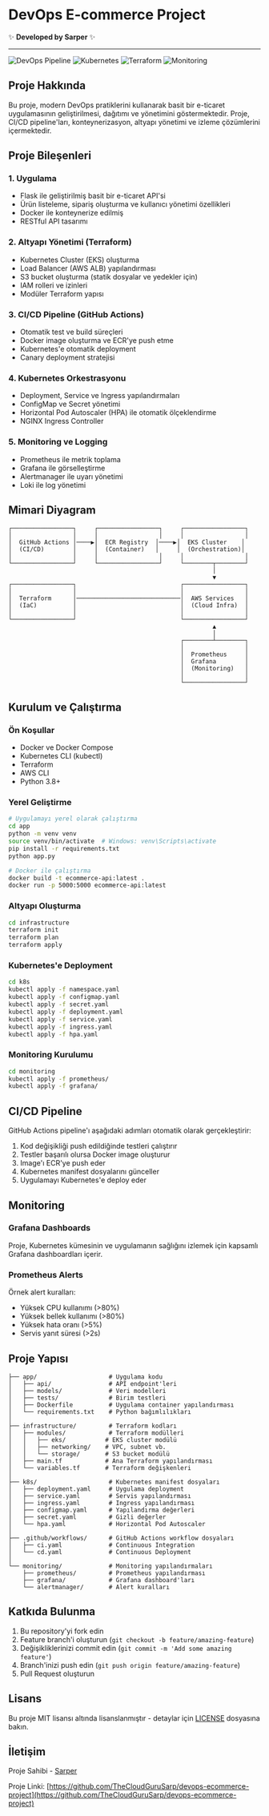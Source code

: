 # DevOps E-commerce Project

✨ **Developed by Sarper** ✨

---

![DevOps Pipeline](https://img.shields.io/badge/DevOps-Pipeline-blue)
![Kubernetes](https://img.shields.io/badge/Kubernetes-Ready-brightgreen)
![Terraform](https://img.shields.io/badge/Infrastructure-Terraform-purple)
![Monitoring](https://img.shields.io/badge/Monitoring-Prometheus-orange)

## Proje Hakkında

Bu proje, modern DevOps pratiklerini kullanarak basit bir e-ticaret uygulamasının geliştirilmesi, dağıtımı ve yönetimini göstermektedir. Proje, CI/CD pipeline'ları, konteynerizasyon, altyapı yönetimi ve izleme çözümlerini içermektedir.

## Proje Bileşenleri

### 1. Uygulama
- Flask ile geliştirilmiş basit bir e-ticaret API'si
- Ürün listeleme, sipariş oluşturma ve kullanıcı yönetimi özellikleri
- Docker ile konteynerize edilmiş
- RESTful API tasarımı

### 2. Altyapı Yönetimi (Terraform)
- Kubernetes Cluster (EKS) oluşturma
- Load Balancer (AWS ALB) yapılandırması
- S3 bucket oluşturma (statik dosyalar ve yedekler için)
- IAM rolleri ve izinleri
- Modüler Terraform yapısı

### 3. CI/CD Pipeline (GitHub Actions)
- Otomatik test ve build süreçleri
- Docker image oluşturma ve ECR'ye push etme
- Kubernetes'e otomatik deployment
- Canary deployment stratejisi

### 4. Kubernetes Orkestrasyonu
- Deployment, Service ve Ingress yapılandırmaları
- ConfigMap ve Secret yönetimi
- Horizontal Pod Autoscaler (HPA) ile otomatik ölçeklendirme
- NGINX Ingress Controller

### 5. Monitoring ve Logging
- Prometheus ile metrik toplama
- Grafana ile görselleştirme
- Alertmanager ile uyarı yönetimi
- Loki ile log yönetimi

## Mimari Diyagram

```
┌─────────────────┐     ┌─────────────────┐     ┌─────────────────┐
│                 │     │                 │     │                 │
│  GitHub Actions │────▶│  ECR Registry  │────▶│  EKS Cluster    │
│  (CI/CD)        │     │  (Container)   │     │  (Orchestration)│
│                 │     │                 │     │                 │
└─────────────────┘     └─────────────────┘     └────────┬────────┘
                                                         │
                                                         ▼
┌─────────────────┐                             ┌─────────────────┐
│                 │                             │                 │
│  Terraform      │─────────────────────────────│  AWS Services   │
│  (IaC)          │                             │  (Cloud Infra)  │
│                 │                             │                 │
└─────────────────┘                             └─────────────────┘
                                                         ▲
                                                         │
                                                ┌────────┴────────┐
                                                │                 │
                                                │  Prometheus     │
                                                │  Grafana        │
                                                │  (Monitoring)   │
                                                │                 │
                                                └─────────────────┘
```

## Kurulum ve Çalıştırma

### Ön Koşullar
- Docker ve Docker Compose
- Kubernetes CLI (kubectl)
- Terraform
- AWS CLI
- Python 3.8+

### Yerel Geliştirme

```bash
# Uygulamayı yerel olarak çalıştırma
cd app
python -m venv venv
source venv/bin/activate  # Windows: venv\Scripts\activate
pip install -r requirements.txt
python app.py

# Docker ile çalıştırma
docker build -t ecommerce-api:latest .
docker run -p 5000:5000 ecommerce-api:latest
```

### Altyapı Oluşturma

```bash
cd infrastructure
terraform init
terraform plan
terraform apply
```

### Kubernetes'e Deployment

```bash
cd k8s
kubectl apply -f namespace.yaml
kubectl apply -f configmap.yaml
kubectl apply -f secret.yaml
kubectl apply -f deployment.yaml
kubectl apply -f service.yaml
kubectl apply -f ingress.yaml
kubectl apply -f hpa.yaml
```

### Monitoring Kurulumu

```bash
cd monitoring
kubectl apply -f prometheus/
kubectl apply -f grafana/
```

## CI/CD Pipeline

GitHub Actions pipeline'ı aşağıdaki adımları otomatik olarak gerçekleştirir:

1. Kod değişikliği push edildiğinde testleri çalıştırır
2. Testler başarılı olursa Docker image oluşturur
3. Image'ı ECR'ye push eder
4. Kubernetes manifest dosyalarını günceller
5. Uygulamayı Kubernetes'e deploy eder

## Monitoring

### Grafana Dashboards

Proje, Kubernetes kümesinin ve uygulamanın sağlığını izlemek için kapsamlı Grafana dashboardları içerir.

### Prometheus Alerts

Örnek alert kuralları:
- Yüksek CPU kullanımı (>80%)
- Yüksek bellek kullanımı (>80%)
- Yüksek hata oranı (>5%)
- Servis yanıt süresi (>2s)

## Proje Yapısı

```
├── app/                    # Uygulama kodu
│   ├── api/                # API endpoint'leri
│   ├── models/             # Veri modelleri
│   ├── tests/              # Birim testleri
│   ├── Dockerfile          # Uygulama container yapılandırması
│   └── requirements.txt    # Python bağımlılıkları
│
├── infrastructure/         # Terraform kodları
│   ├── modules/            # Terraform modülleri
│   │   ├── eks/           # EKS cluster modülü
│   │   ├── networking/    # VPC, subnet vb.
│   │   └── storage/       # S3 bucket modülü
│   ├── main.tf            # Ana Terraform yapılandırması
│   └── variables.tf       # Terraform değişkenleri
│
├── k8s/                    # Kubernetes manifest dosyaları
│   ├── deployment.yaml     # Uygulama deployment
│   ├── service.yaml        # Servis yapılandırması
│   ├── ingress.yaml        # Ingress yapılandırması
│   ├── configmap.yaml      # Yapılandırma değerleri
│   ├── secret.yaml         # Gizli değerler
│   └── hpa.yaml            # Horizontal Pod Autoscaler
│
├── .github/workflows/      # GitHub Actions workflow dosyaları
│   ├── ci.yaml             # Continuous Integration
│   └── cd.yaml             # Continuous Deployment
│
└── monitoring/             # Monitoring yapılandırmaları
    ├── prometheus/         # Prometheus yapılandırması
    ├── grafana/            # Grafana dashboard'ları
    └── alertmanager/       # Alert kuralları
```

## Katkıda Bulunma

1. Bu repository'yi fork edin
2. Feature branch'i oluşturun (`git checkout -b feature/amazing-feature`)
3. Değişikliklerinizi commit edin (`git commit -m 'Add some amazing feature'`)
4. Branch'inizi push edin (`git push origin feature/amazing-feature`)
5. Pull Request oluşturun

## Lisans

Bu proje MIT lisansı altında lisanslanmıştır - detaylar için [LICENSE](LICENSE) dosyasına bakın.

## İletişim

Proje Sahibi - [Sarper](https://github.com/TheCloudGuruSarp)

Proje Linki: [https://github.com/TheCloudGuruSarp/devops-ecommerce-project](https://github.com/TheCloudGuruSarp/devops-ecommerce-project)

